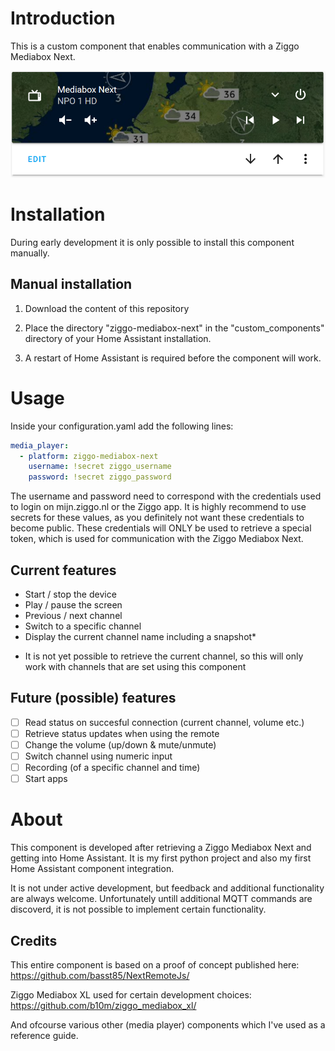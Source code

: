 # Introduction
This is a custom component  that enables communication with a Ziggo Mediabox Next.

![Example of using the Mediabox Next](https://raw.githubusercontent.com/IIStevowII/ziggo-mediabox-next/master/screenshot.PNG)

# Installation
During early development it is only possible to install this component manually.

## Manual installation
1) Download the content of this repository

2) Place the directory "ziggo-mediabox-next" in the "custom_components" directory of your Home Assistant installation.

3) A restart of Home Assistant is required before the component will work.

# Usage
Inside your configuration.yaml add the following lines:
```yaml
media_player:
  - platform: ziggo-mediabox-next
    username: !secret ziggo_username
    password: !secret ziggo_password
```

The username and password need to correspond with the credentials used to login on mijn.ziggo.nl or the Ziggo app.
It is highly recommend to use secrets for these values, as you definitely not want these credentials to become public. These credentials will ONLY be used to retrieve a special token, which is used for communication with the Ziggo Mediabox Next.

## Current features
- Start / stop the device
- Play / pause the screen
- Previous / next channel
- Switch to a specific channel
- Display the current channel name including a snapshot*

* It is not yet possible to retrieve the current channel, so this will only work with channels that are set using this component

## Future (possible) features
- [ ] Read status on succesful connection (current channel, volume etc.)
- [ ] Retrieve status updates when using the remote
- [ ] Change the volume (up/down & mute/unmute)
- [ ] Switch channel using numeric input
- [ ] Recording (of a specific channel and time)
- [ ] Start apps

# About
This component is developed after retrieving a Ziggo Mediabox Next and getting into Home Assistant.
It is my first python project and also my first Home Assistant component integration.

It is not under active development, but feedback and additional functionality are always welcome.
Unfortunately untill additional MQTT commands are discoverd, it is not possible to implement certain functionality.

## Credits
This entire component is based on a proof of concept published here: https://github.com/basst85/NextRemoteJs/

Ziggo Mediabox XL used for certain development choices: https://github.com/b10m/ziggo_mediabox_xl/

And ofcourse various other (media player) components which I've used as a reference guide.
